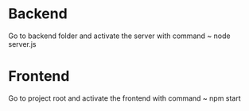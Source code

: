 # Backend
Go to backend folder and activate the server with command ~ node server.js

# Frontend
Go to project root and activate the frontend with command ~ npm start